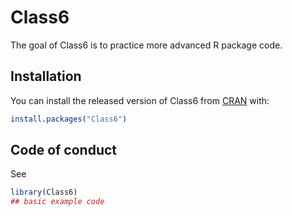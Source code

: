 
# Class6

<!-- badges: start -->
<!-- badges: end -->

The goal of Class6 is to practice more advanced R package code. 

## Installation

You can install the released version of Class6 from [CRAN](https://CRAN.R-project.org) with:

``` r
install.packages("Class6")
```

## Code of conduct
See 

``` r
library(Class6)
## basic example code
```

